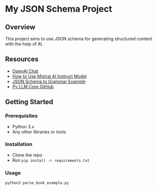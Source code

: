# My JSON Schema Project

## Overview
This project aims to use JSON schema for generating structured content with the help of AI. 

## Resources
- [OpenAI Chat](https://chat.openai.com/share/ef13374d-8361-4180-ae4c-c21556d68c2e)
- [How to Use Mistral AI Instruct Model](https://advanced-stack.com/resources/how-to-use-mistral-ai-instruct-model-to-generate-structured-content-similar-to-open-ai-functions.html)
- [JSON Schema to Grammar Example](https://github.com/ggerganov/llama.cpp/blob/master/examples/json-schema-to-grammar.py#L27)
- [Py LLM Core GitHub](https://github.com/paschembri/py-llm-core)

## Getting Started

### Prerequisites
- Python 3.x
- Any other libraries or tools

### Installation
- Clone the repo
- Run `pip install -r requirements.txt`

### Usage
`python3 parse_book_example.py`